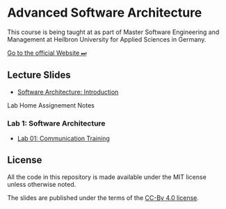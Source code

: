 # Advanced Software Architecture

This course is being taught at as part of Master Software Engineering and Management at Heilbron University for Applied Sciences in Germany.

[Go to the official Website ⏭](https://www.hs-heilbronn.de/advanced-software-architecture)

## Lecture Slides 

* [Software Architecture: Introduction](https://github.com/aheil/hhn-swarch/slides/raw/main/swarch.01.pdf)

Lab Home Assignement Notes 

### Lab 1: Software Architecture 

* [Lab 01: Communication Training](labs/01_communication/lab.01.md)

## License 

All the code in this repository is made available under the MIT license unless otherwise noted.

The slides are published under the terms of the [CC-By 4.0 license](https://creativecommons.org/licenses/by/4.0/).